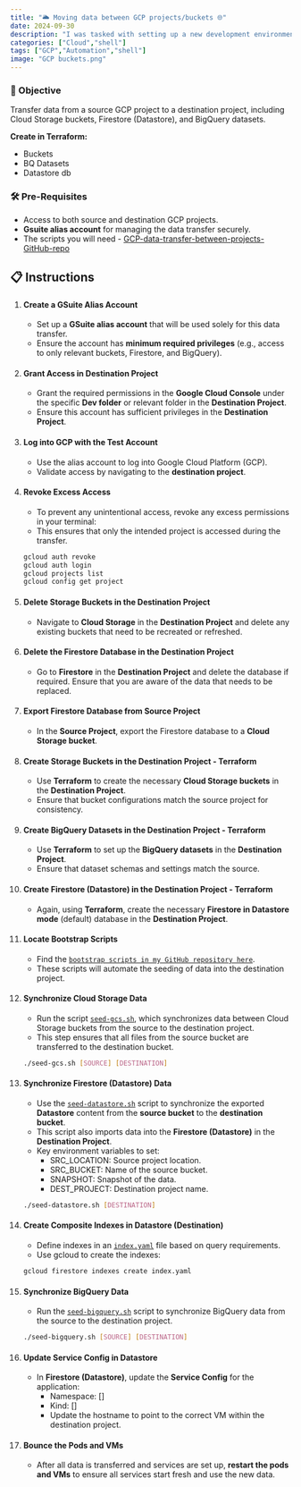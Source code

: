 ```yaml
---
title: "🌥️ Moving data between GCP projects/buckets 🌐"
date: 2024-09-30
description: "I was tasked with setting up a new development environment for testing and development. It lacked the necessary data, so I had to carefully transfer it from one project to another. This document outlines my experience and the steps I took to transfer data between `Google Cloud Projects`, including `Cloud Storage buckets`, `Firestore (Datastore)`, and `BigQuery datasets`. This guide can be helpful when creating a new environment and seeding it with data from an existing project."
categories: ["Cloud","shell"]
tags: ["GCP","Automation","shell"]
image: "GCP buckets.png"
---
```


### 🎯 Objective

Transfer data from a source GCP project to a destination project, including Cloud Storage buckets, Firestore (Datastore), and BigQuery datasets.

**Create in Terraform:**

- Buckets
- BQ Datasets
- Datastore db

### 🛠️ Pre-Requisites

- Access to both source and destination GCP projects.
- **Gsuite alias account** for managing the data transfer securely.
- The scripts you will need - [GCP-data-transfer-between-projects-GitHub-repo](https://github.com/dominikjaro/GCP-data-transfer-between-projects.git)

## 📋 Instructions

1. #### Create a GSuite Alias Account

    - Set up a **GSuite alias account** that will be used solely for this data transfer.
    - Ensure the account has **minimum required privileges** (e.g., access to only relevant buckets, Firestore, and BigQuery).

2. #### Grant Access in Destination Project

    - Grant the required permissions in the **Google Cloud Console** under the specific **Dev folder** or relevant folder in the **Destination Project**.
    - Ensure this account has sufficient privileges in the **Destination Project**.

3. #### Log into GCP with the Test Account

    - Use the alias account to log into Google Cloud Platform (GCP).
    - Validate access by navigating to the **destination project**.

4. #### Revoke Excess Access

    - To prevent any unintentional access, revoke any excess permissions in your terminal:
    - This ensures that only the intended project is accessed during the transfer.

    ```bash
    gcloud auth revoke
    gcloud auth login
    gcloud projects list
    gcloud config get project
    ```

5. #### Delete Storage Buckets in the Destination Project

    - Navigate to **Cloud Storage** in the **Destination Project** and delete any existing buckets that need to be recreated or refreshed.

6. #### Delete the Firestore Database in the Destination Project

    - Go to **Firestore** in the **Destination Project** and delete the database if required. Ensure that you are aware of the data that needs to be replaced.

7. #### Export Firestore Database from Source Project

    - In the **Source Project**, export the Firestore database to a **Cloud Storage bucket**.

8. #### Create Storage Buckets in the Destination Project - Terraform

    - Use **Terraform** to create the necessary **Cloud Storage buckets** in the **Destination Project**.
    - Ensure that bucket configurations match the source project for consistency.

9. #### Create BigQuery Datasets in the Destination Project - Terraform

    - Use **Terraform** to set up the **BigQuery datasets** in the **Destination Project**.
    - Ensure that dataset schemas and settings match the source.

10. #### Create Firestore (Datastore) in the Destination Project - Terraform

    - Again, using **Terraform**, create the necessary **Firestore in Datastore mode** (default) database in the **Destination Project**.

11. #### Locate Bootstrap Scripts

    - Find the [`bootstrap scripts in my GitHub repository here`](https://github.com/dominikjaro/GCP-data-transfer-between-projects.git).
    - These scripts will automate the seeding of data into the destination project.

12. #### Synchronize Cloud Storage Data

    - Run the script [`seed-gcs.sh`](https://github.com/dominikjaro/GCP-data-transfer-between-projects/blob/master/seed-data/seed-gcs.sh), which synchronizes data between Cloud Storage buckets from the source to the destination project.
    - This step ensures that all files from the source bucket are transferred to the destination bucket.

    ```bash
    ./seed-gcs.sh [SOURCE] [DESTINATION]
    ```

13. #### Synchronize Firestore (Datastore) Data

    - Use the [`seed-datastore.sh`](https://github.com/dominikjaro/GCP-data-transfer-between-projects/blob/master/seed-data/seed-datastore.sh) script to synchronize the exported **Datastore** content from the **source bucket** to the **destination bucket**.
    - This script also imports data into the **Firestore (Datastore)** in the **Destination Project**.
    - Key environment variables to set:
        - SRC_LOCATION: Source project location.
        - SRC_BUCKET: Name of the source bucket.
        - SNAPSHOT: Snapshot of the data.
        - DEST_PROJECT: Destination project name.

    ```bash
    ./seed-datastore.sh [DESTINATION]
    ```

14. #### Create Composite Indexes in Datastore (Destination)

    - Define indexes in an [`index.yaml`](https://github.com/dominikjaro/GCP-data-transfer-between-projects/blob/master/seed-data/index.yaml) file based on query requirements.
    - Use gcloud to create the indexes:

    ```bash
    gcloud firestore indexes create index.yaml
    ```

15. #### Synchronize BigQuery Data

    - Run the [`seed-bigquery.sh`](https://github.com/dominikjaro/GCP-data-transfer-between-projects/blob/master/seed-data/seed-bigquery.sh) script to synchronize BigQuery data from the source to the destination project.

    ```bash
    ./seed-bigquery.sh [SOURCE] [DESTINATION]
    ```

16. #### Update Service Config in Datastore

    - In **Firestore (Datastore)**, update the **Service Config** for the application:
        - Namespace: []
        - Kind: []
        - Update the hostname to point to the correct VM within the destination project.

17. #### Bounce the Pods and VMs

    - After all data is transferred and services are set up, **restart the pods and VMs** to ensure all services start fresh and use the new data.